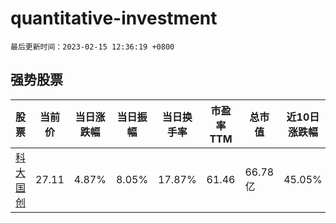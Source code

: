# quantitative-investment

`最后更新时间：2023-02-15 12:36:19 +0800`

## 强势股票

|股票|当前价|当日涨跌幅|当日振幅|当日换手率|市盈率TTM|总市值|近10日涨跌幅|
|----|----|----|----|----|----|----|----|
|[科大国创](https://xueqiu.com/S/SZ300520)|27.11|4.87%|8.05%|17.87%|61.46|66.78亿|45.05%|
